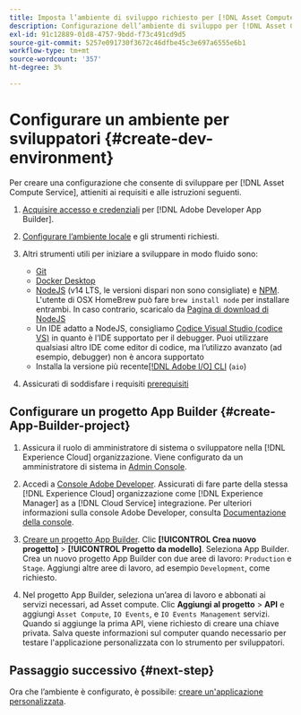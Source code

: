 ```yaml
---
title: Imposta l’ambiente di sviluppo richiesto per [!DNL Asset Compute Service]
description: Configurazione dell’ambiente di sviluppo per [!DNL Asset Compute Service] per iniziare a creare e testare il codice personalizzato.
exl-id: 91c12889-01d8-4757-9bdd-f73c491cd9d5
source-git-commit: 5257e091730f3672c46dfbe45c3e697a6555e6b1
workflow-type: tm+mt
source-wordcount: '357'
ht-degree: 3%

---
```


# Configurare un ambiente per sviluppatori {#create-dev-environment}

Per creare una configurazione che consente di sviluppare per [!DNL Asset Compute Service], attieniti ai requisiti e alle istruzioni seguenti.

1. [Acquisire accesso e credenziali](https://developer.adobe.com/app-builder/docs/getting_started/#acquire-access-and-credentials) per [!DNL Adobe Developer App Builder].

1. [Configurare l’ambiente locale](https://developer.adobe.com/app-builder/docs/getting_started/#local-environment-set-up) e gli strumenti richiesti.

1. Altri strumenti utili per iniziare a sviluppare in modo fluido sono:

   * [Git](https://git-scm.com/)
   * [Docker Desktop](https://www.docker.com/get-started)
   * [NodeJS](https://nodejs.org) (v14 LTS, le versioni dispari non sono consigliate) e [NPM](https://www.npmjs.com). L&#39;utente di OSX HomeBrew può fare `brew install node` per installare entrambi. In caso contrario, scaricalo da [Pagina di download di NodeJS](https://nodejs.org/it/)
   * Un IDE adatto a NodeJS, consigliamo [Codice Visual Studio (codice VS)](https://code.visualstudio.com) in quanto è l’IDE supportato per il debugger. Puoi utilizzare qualsiasi altro IDE come editor di codice, ma l’utilizzo avanzato (ad esempio, debugger) non è ancora supportato
   * Installa la versione più recente[[!DNL Adobe I/O] CLI](https://github.com/adobe/aio-cli) (`aio`)
   <!-- - install using `npm install -g @adobe/aio-cli@7.1.0` -->

1. Assicurati di soddisfare i requisiti [prerequisiti](/help/using/understand-extensibility.md#prerequisites-and-provisioning)

<!--
>[!NOTE]
>
>For now, use [!DNL Adobe I/O] CLI v7.1.0 of and do not use [!DNL Adobe I/O] CLI v8.
-->

## Configurare un progetto App Builder {#create-App-Builder-project}

1. Assicura il ruolo di amministratore di sistema o sviluppatore nella [!DNL Experience Cloud] organizzazione. Viene configurato da un amministratore di sistema in [Admin Console](https://adminconsole.adobe.com/overview).

1. Accedi a [Console Adobe Developer](https://console.adobe.io/). Assicurati di fare parte della stessa [!DNL Experience Cloud] organizzazione come [!DNL Experience Manager] as a [!DNL Cloud Service] integrazione. Per ulteriori informazioni sulla console Adobe Developer, consulta [Documentazione della console](https://www.adobe.io/apis/experienceplatform/console/docs.html).

1. [Creare un progetto App Builder](https://developer.adobe.com/app-builder/docs/getting_started/first_app/). Clic **[!UICONTROL Crea nuovo progetto]** > **[!UICONTROL Progetto da modello]**. Seleziona App Builder. Crea un nuovo progetto App Builder con due aree di lavoro: `Production` e `Stage`. Aggiungi altre aree di lavoro, ad esempio `Development`, come richiesto.

1. Nel progetto App Builder, seleziona un’area di lavoro e abbonati ai servizi necessari, ad Asset compute. Clic **Aggiungi al progetto** > **API** e aggiungi `Asset Compute`, `IO Events`, e `IO Events Management` servizi. Quando si aggiunge la prima API, viene richiesto di creare una chiave privata. Salva queste informazioni sul computer quando necessario per testare l&#39;applicazione personalizzata con lo strumento per sviluppatori.

## Passaggio successivo {#next-step}

Ora che l’ambiente è configurato, è possibile: [creare un&#39;applicazione personalizzata](develop-custom-application.md).

<!-- More ideas:
 
* Any steps in the beginning that lead to gotchas later should be called out for caution? For example,
  * don't change some defaults initially
  * know risks when deviating from standard path
  * naming conventions to follow
  * Retrieve and format credentials (YAML file details)

TBD: When aio-cli v8 bugs are resolved, update the AIO CLI install command to remove v7.x reference and instruct users to use the latest version. See CQDOC-18346.

-->
